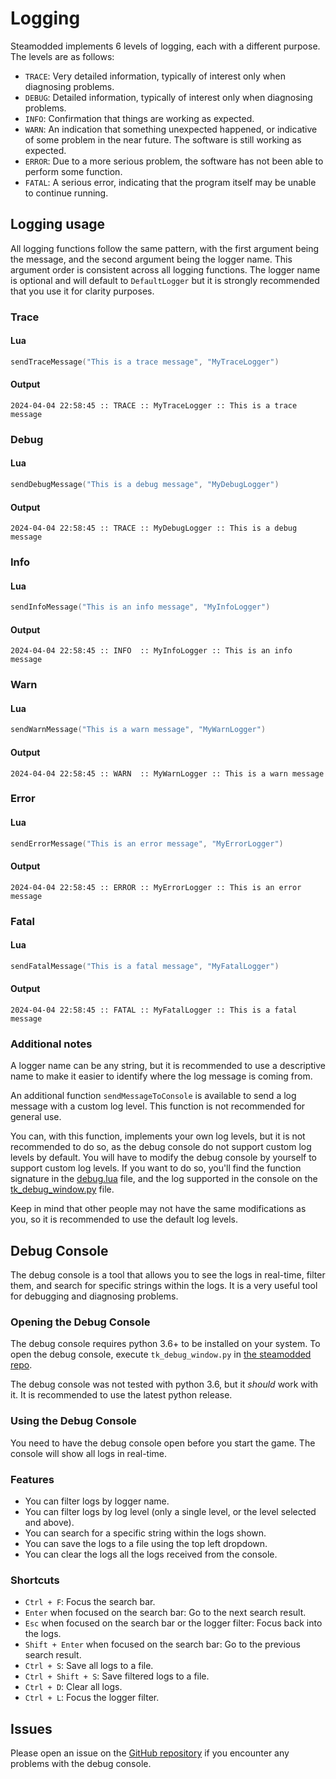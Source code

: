 # Logging

Steamodded implements 6 levels of logging, each with a different purpose. The levels are as follows:

- `TRACE`: Very detailed information, typically of interest only when diagnosing problems.
- `DEBUG`: Detailed information, typically of interest only when diagnosing problems.
- `INFO`: Confirmation that things are working as expected.
- `WARN`: An indication that something unexpected happened, or indicative of some problem in the near future. The
  software is still working as expected.
- `ERROR`: Due to a more serious problem, the software has not been able to perform some function.
- `FATAL`: A serious error, indicating that the program itself may be unable to continue running.

## Logging usage

All logging functions follow the same pattern, with the first argument being the message, and the second argument being
the logger name. This argument order is consistent across all logging functions. The logger name is optional and will
default to `DefaultLogger` but it is strongly recommended that you use it for clarity purposes.

### Trace

#### Lua

```lua
sendTraceMessage("This is a trace message", "MyTraceLogger")
```

#### Output

```log
2024-04-04 22:58:45 :: TRACE :: MyTraceLogger :: This is a trace message
```

### Debug

#### Lua

```lua
sendDebugMessage("This is a debug message", "MyDebugLogger")
```

#### Output

```log
2024-04-04 22:58:45 :: TRACE :: MyDebugLogger :: This is a debug message
```

### Info

#### Lua

```lua
sendInfoMessage("This is an info message", "MyInfoLogger")
```

#### Output

```log
2024-04-04 22:58:45 :: INFO  :: MyInfoLogger :: This is an info message
```

### Warn

#### Lua

```lua
sendWarnMessage("This is a warn message", "MyWarnLogger")
```

#### Output

```log
2024-04-04 22:58:45 :: WARN  :: MyWarnLogger :: This is a warn message
```

### Error

#### Lua

```lua
sendErrorMessage("This is an error message", "MyErrorLogger")
```

#### Output

```log
2024-04-04 22:58:45 :: ERROR :: MyErrorLogger :: This is an error message
```

### Fatal

#### Lua

```lua
sendFatalMessage("This is a fatal message", "MyFatalLogger")
```

#### Output

```log
2024-04-04 22:58:45 :: FATAL :: MyFatalLogger :: This is a fatal message
```

### Additional notes

A logger name can be any string, but it is recommended to use a descriptive name to make it easier to identify where
the log message is coming from.

An additional function `sendMessageToConsole` is available to send a log message with a custom log level. This function
is not recommended for general use.

You can, with this function, implements your own log levels, but it is not recommended to do so, as the debug console do
not support custom log levels by default. You will have to modify the debug console by yourself to support custom log
levels. If you want to do so, you'll find the function signature in
the [debug.lua](https://github.com/Steamodded/smods/blob/main/src/logging.lua#L39-L49) file, and the log
supported in the console on
the [tk_debug_window.py](https://github.com/Steamodded/smods/blob/main/tk_debug_window.py#L9-L16) file.

Keep in mind that other people may not have the same modifications as you, so it is recommended to use the default log
levels.

## Debug Console

The debug console is a tool that allows you to see the logs in real-time, filter them, and search for specific strings
within the logs. It is a very useful tool for debugging and diagnosing problems.

### Opening the Debug Console

The debug console requires python 3.6+ to be installed on your system. To open the debug console,
execute `tk_debug_window.py` in [the steamodded repo](https://github.com/Steamodded/smods/blob/main/tk_debug_window.py).

The debug console was not tested with python 3.6, but it _should_ work with it. It is recommended to use the latest
python release.

### Using the Debug Console

You need to have the debug console open before you start the game. The console will show all logs in real-time.

### Features

- You can filter logs by logger name.
- You can filter logs by log level (only a single level, or the level selected and above).
- You can search for a specific string within the logs shown.
- You can save the logs to a file using the top left dropdown.
- You can clear the logs all the logs received from the console.

### Shortcuts

- `Ctrl + F`: Focus the search bar.
- `Enter` when focused on the search bar: Go to the next search result.
- `Esc` when focused on the search bar or the logger filter: Focus back into the logs.
- `Shift + Enter` when focused on the search bar: Go to the previous search result.
- `Ctrl + S`: Save all logs to a file.
- `Ctrl + Shift + S`: Save filtered logs to a file.
- `Ctrl + D`: Clear all logs.
- `Ctrl + L`: Focus the logger filter.

## Issues

Please open an issue on the [GitHub repository](https://github.com/Steamodded/smods/issues/new) if you encounter
any problems with the debug console.

